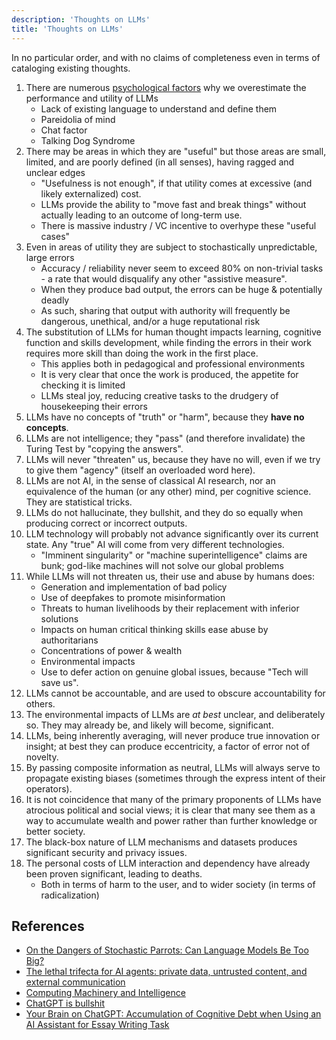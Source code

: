 ```yaml
---
description: 'Thoughts on LLMs'
title: 'Thoughts on LLMs'
---
```

<div class="llms-page">
In no particular order, and with no claims of completeness even in terms of cataloging existing thoughts.

1. There are numerous [psychological factors](psychologicalFactors.md) why we overestimate the performance and utility of LLMs
   - Lack of existing language to understand and define them
   - Pareidolia of mind
   - Chat factor
   - Talking Dog Syndrome
2. There may be areas in which they are "useful" but those areas are small, limited, and are poorly defined (in all senses), having ragged and unclear edges
   - "Usefulness is not enough", if that utility comes at excessive (and likely externalized) cost.
   - LLMs provide the ability to "move fast and break things" without actually leading to an outcome of long-term use.
   - There is massive industry / VC incentive to overhype these "useful cases"
3. Even in areas of utility they are subject to stochastically unpredictable, large errors
   - Accuracy / reliability never seem to exceed 80% on non-trivial tasks - a rate that would disqualify any other "assistive measure".
   - When they produce bad output, the errors can be huge & potentially deadly
   - As such, sharing that output with authority will frequently be dangerous, unethical, and/or a huge reputational risk
4. The substitution of LLMs for human thought impacts learning, cognitive function and skills development, while finding the errors in their work requires more skill than doing the work in the first place.
   - This applies both in pedagogical and professional environments
   - It is very clear that once the work is produced, the appetite for checking it is limited
   - LLMs steal joy, reducing creative tasks to the drudgery of housekeeping their errors
5. LLMs have no concepts of "truth" or "harm", because they **have no concepts**.
6. LLMs are not intelligence; they "pass" (and therefore invalidate) the Turing Test by "copying the answers".
7. LLMs will never "threaten" us, because they have no will, even if we try to give them "agency" (itself an overloaded word here).
8. LLMs are not AI, in the sense of classical AI research, nor an equivalence of the human (or any other) mind, per cognitive science. They are statistical tricks.
9. LLMs do not hallucinate, they bullshit, and they do so equally when producing correct or incorrect outputs.
10. LLM technology will probably not advance significantly over its current state. Any "true" AI will come from very different technologies.
    - "Imminent singularity" or "machine superintelligence" claims are bunk; god-like machines will not solve our global problems
11. While LLMs will not threaten us, their use and abuse by humans does:
    - Generation and implementation of bad policy
    - Use of deepfakes to promote misinformation
    - Threats to human livelihoods by their replacement with inferior solutions
    - Impacts on human critical thinking skills ease abuse by authoritarians
    - Concentrations of power & wealth
    - Environmental impacts
    - Use to defer action on genuine global issues, because "Tech will save us".
12. LLMs cannot be accountable, and are used to obscure accountability for others.
13. The environmental impacts of LLMs are _at best_ unclear, and deliberately so. They may already be, and likely will become, significant.
14. LLMs, being inherently averaging, will never produce true innovation or insight; at best they can produce eccentricity, a factor of error not of novelty.
15. By passing composite information as neutral, LLMs will always serve to propagate existing biases (sometimes through the express intent of their operators).
16. It is not coincidence that many of the primary proponents of LLMs have atrocious political and social views; it is clear that many see them as a way to accumulate wealth and power rather than further knowledge or better society.
17. The black-box nature of LLM mechanisms and datasets produces significant security and privacy issues.
18. The personal costs of LLM interaction and dependency have already been proven significant, leading to deaths.
    - Both in terms of harm to the user, and to wider society (in terms of radicalization)
</div>

## References

 - [On the Dangers of Stochastic Parrots: Can Language Models Be Too Big?](https://dl.acm.org/doi/10.1145/3442188.3445922)
 - [The lethal trifecta for AI agents: private data, untrusted content, and external communication](https://simonwillison.net/2025/Jun/16/the-lethal-trifecta/)
 - [Computing Machinery and Intelligence](http://www.jstor.org/stable/2251299)
 - [ChatGPT is bullshit](https://link.springer.com/article/10.1007/s10676-024-09775-5)
 - [Your Brain on ChatGPT: Accumulation of Cognitive Debt when Using an AI Assistant for Essay Writing Task](https://arxiv.org/abs/2506.08872)